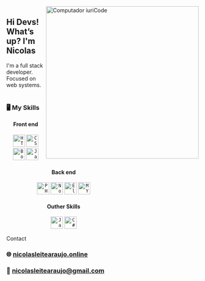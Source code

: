 <img src="https://i.ibb.co/YZGwjsc/Developer-activity-bro.png" min-width="400px" max-width="400px" width="400px" align="right" alt="Computador iuriCode">
<h2 align="left">Hi Devs! What’s up? <strong> I'm Nicolas</strong></h2>
I'm a full stack developer. Focused on web systems.
<br>
<br>
<h3> <strong>🖥️ My Skills </strong></h3>
<div style="left: 50px;width: 300px;"> 
	<center>
		<div class="separator"><h4>Front end</h4></div>
		<p>
			<code><img height="32" src="https://upload.wikimedia.org/wikipedia/commons/thumb/6/61/HTML5_logo_and_wordmark.svg/1200px-HTML5_logo_and_wordmark.svg.png" alt="HTML5"/></code>
			<code><img height="32" src="https://www.logolynx.com/images/logolynx/7e/7eed17a45f24e41077eb7cad1d031492.png" alt="CSS" title="CSS" /></code>
			<code><img height="32" src="https://getbootstrap.com.br/docs/4.1/assets/img/bootstrap-stack.png" alt="Bootstrap" title="Boots" /></code>
			<code><img height="32" src="https://upload.wikimedia.org/wikipedia/commons/thumb/9/99/Unofficial_JavaScript_logo_2.svg/1024px-Unofficial_JavaScript_logo_2.svg.png" alt="Javascript" title="Javascript" /></code>  
		</p>
		<div class="separator"><h4>Back end</h4></div>
		<p>
			<code><img height="32" src="https://upload.wikimedia.org/wikipedia/commons/thumb/2/27/PHP-logo.svg/1200px-PHP-logo.svg.png" alt="PHP" title="PHP" /></code>
			<code><img height="32" src="https://upload.wikimedia.org/wikipedia/commons/thumb/d/d9/Node.js_logo.svg/1200px-Node.js_logo.svg.png" alt="NodeJs" title="NodeJs" /></code>
			<code><img height="32" src="https://elixir-lang.org/images/logo/logo.png" alt="Elixir" title="Elixir" /></code>
			<code><img height="32" src="https://download.logo.wine/logo/MySQL/MySQL-Logo.wine.png" alt="MYSQL" title="Mysql" /></code>   
		</p>
		<div class="separator"><h4>Outher Skills</h4></div>
		<p>
			<code><img height="32" src="https://1000logos.net/wp-content/uploads/2020/09/Java-Logo.png" alt="Java" title="Java" /></code>
			<code><img height="32" src="https://seeklogo.com/images/C/c-sharp-c-logo-02F17714BA-seeklogo.com.png" alt="C#" title="C#" /></code>
		</p>
	</center>
</div>
<div class="separator2">Contact</div>
<h3 align="left">🌐 <a href="http://nicolasleitearaujo.online">nicolasleitearaujo.online</a> </h3>
<h3 align="left">📧 <a href="mailto:nicolasleitearaujo@gmail.com">nicolasleitearaujo@gmail.com</a> </h3>
